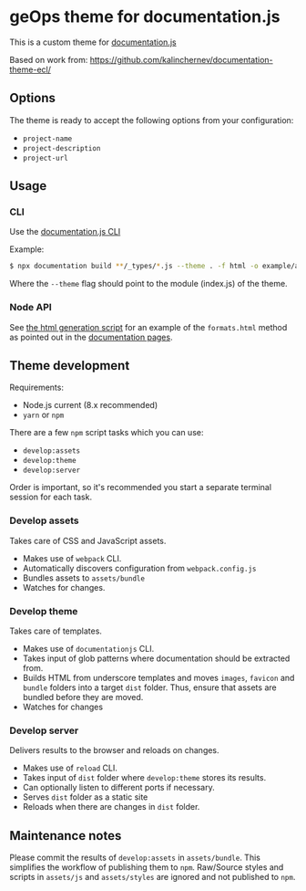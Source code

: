# geOps theme for documentation.js

This is a custom theme for [documentation.js](http://documentation.js.org)

Based on work from: https://github.com/kalinchernev/documentation-theme-ecl/

## Options

The theme is ready to accept the following options from your configuration:

- `project-name`
- `project-description`
- `project-url`

## Usage

### CLI

Use the [documentation.js CLI](https://github.com/documentationjs/documentation/blob/master/docs/USAGE.md)

Example:

```bash
$ npx documentation build **/_types/*.js --theme . -f html -o example/app
```

Where the `--theme` flag should point to the module (index.js) of the theme.

### Node API

See [the html generation script](./example/scripts/docs-html.js) for an example of the
`formats.html` method as pointed out in the [documentation pages](https://github.com/documentationjs/documentation/blob/master/docs/NODE_API.md).

## Theme development

Requirements:

- Node.js current (8.x recommended)
- `yarn` or `npm`

There are a few `npm` script tasks which you can use:

- `develop:assets`
- `develop:theme`
- `develop:server`

Order is important, so it's recommended you start a separate terminal session for each task.

### Develop assets

Takes care of CSS and JavaScript assets.

- Makes use of `webpack` CLI.
- Automatically discovers configuration from `webpack.config.js`
- Bundles assets to `assets/bundle`
- Watches for changes.

### Develop theme

Takes care of templates.

- Makes use of `documentationjs` CLI.
- Takes input of glob patterns where documentation should be extracted from.
- Builds HTML from underscore templates and moves `images`, `favicon` and `bundle` folders into a target `dist` folder. Thus, ensure that assets are bundled before they are moved.
- Watches for changes

### Develop server

Delivers results to the browser and reloads on changes.

- Makes use of `reload` CLI.
- Takes input of `dist` folder where `develop:theme` stores its results.
- Can optionally listen to different ports if necessary.
- Serves `dist` folder as a static site
- Reloads when there are changes in `dist` folder.

## Maintenance notes

Please commit the results of `develop:assets` in `assets/bundle`. This simplifies the workflow of publishing them to `npm`.
Raw/Source styles and scripts in `assets/js` and `assets/styles` are ignored and not published to `npm`.
